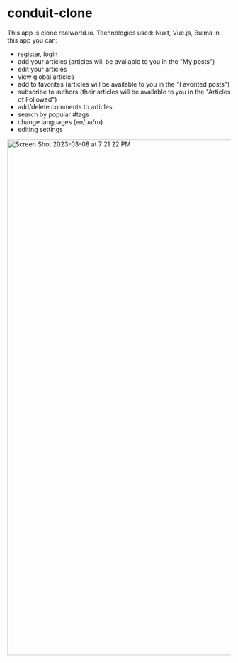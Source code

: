 # conduit-clone

This app is clone realworld.io.
Technologies used: Nuxt, Vue.js, Bulma
in this app you can:
- register, login
- add your articles (articles will be available to you in the "My posts")
- edit your articles
- view global articles
- add to favorites (articles will be available to you in the "Favorited posts")
- subscribe to authors (their articles will be available to you in the "Articles of Followed")
- add/delete comments to articles
- search by popular #tags
- change languages (en/ua/ru)
- editing settings
<img width="1163" alt="Screen Shot 2023-03-08 at 7 21 22 PM" src="https://user-images.githubusercontent.com/40539558/223890756-0f672cc0-f0bc-4b30-b7da-c3d4c47a5b79.png">
